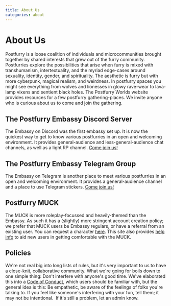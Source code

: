 ```yaml
---
title: About Us
categories: about
---
```

# About Us
Postfurry is a loose coalition of individuals and microcommunities brought together by shared interests that grew out of the furry community. Postfurries explore the possibilities that arise when furry is mixed with transhumanism, intertextuality, and the myriad edge-cases around sexuality, identity, gender, and spirituality. The aesthetic is furry but with more cyberpunk, magical realism, and weirdness. In postfurry spaces you might see everything from wolves and lionesses in glowy rave-wear to lava-lamp vixens and sentient black holes. The Postfurry Worlds website provides resources for a few postfurry gathering-places. We invite anyone who is curious about us to come and join the gathering.

## The Postfurry Embassy Discord Server
The Embassy on Discord was the first embassy set up. It is now the quickest way to get to know various postfurries in an open and welcoming environment. It provides general-audience and less-general-audience chat channels, as well as a light RP channel.
[Come join us!](http://discord.postfurry.net/)

## The Postfurry Embassy Telegram Group
The Embassy on Telegram is another place to meet various postfurries in an open and welcoming environment. It provides a general-audience channel and a place to use Telegram stickers.
[Come join us!](https://t.me/joinchat/BFUCKVk1gxvohOI6hzmSHQ)

## Postfurry MUCK 
The MUCK is more roleplay-focussed and heavily-themed than the Embassy. As such it has a (slightly) more stringent account creation policy; we prefer that MUCK users be Embassy regulars, or have a referral from an existing user. You can request a character [here](/request). This site also provides [help info](/muck/help) to aid new users in getting comfortable with the MUCK.

## Policies
We're not real big into long lists of rules, but it's very important to us to have a close-knit, collaborative community. What we're going for boils down to one simple thing: Don't interfere with anyone's good time. We've elaborated this into a
[Code of Conduct](/conduct), which users should be familiar with, but the general idea is this: Be empathetic, be aware of the feelings of folks you're talking to. If you feel like someone's interfering with your fun, tell them; it may not be intentional.  If it's still a problem, let an admin know.

